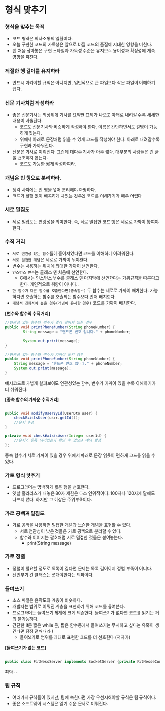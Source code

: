# 형식 맞추기

### 형식을 맞추는 목적
- 코드 형식은 의사소통의 일환이다.
- 오늘 구현한 코드의 가독성은 앞으로 바뀔 코드의 품질에 지대한 영향을 미친다.
- 맨 처음 잡아놓은 구현 스타일과 가독성 수준은 유지보수 용이성과 확장성에 계속 영향을 미친다.

### 적절한 행 길이를 유지하라
- 반드시 지켜야할 규칙은 아니지만, 일반적으로 큰 파일보다 작은 파일이 이해하기 쉽다.

### 신문 기사처럼 작성하라
- 좋은 신문기사는 최상위에 기사를 요약한 표제가 나오고 아래로 내려갈 수록 세세한 내용이 서술된다.
  - 코드도 신문기사와 비슷하게 작성해야 한다. 이름은 간단하면서도 설명이 가능하게 짓는다.
  - 위에서 아래로 문장처럼 읽을 수 있게 코드를 작성해야 한다. 아래로 내려갈수록 구현과 가까워진다.
- 신문은 기사로 이뤄진다. 그런데 대다수 기사가 아주 짧다. 대부분의 사람들은 긴 긁을 선호하지 않는다. 
  - 코드도 가능한 짧게 작성하여라.

### 개념은 빈 행으로 분리하라.
- 생각 사이에는 빈 행을 넣어 분리해야 마땅하다.
- 코드가 빈행 없이 빼곡하게 차있는 경우엔 코드를 이해하기가 매우 어렵다.

### 세로 밀집도
- 세로 밀집도는 연광성을 의미한다. 즉, 서로 밀접한 코드 행은 세로로 가까이 놓여야 한다.


### 수직 거리
- `서로 연관성 있는 함수`들이 흩어져있다면 코드를 이해하기 어려워진다.
- `서로 밀접한 개념`은 세로로 가까이 둬야한다.
- 변수는 사용하는 위치에 최대한 가까이 선언한다.
- `인스턴스 변수`는 클래스 맨 처음에 선언한다.
  - C에서는 인스턴스 변수를 클래스 맨 마지막에 선언한다는 가위규칙을 따른다고 한다. 개인적으로 취향이 아니다..
- `한 함수가 다른 함수를 호출한다면(종속함수)` 두 함수는 세로로 가까이 배치한다. 가능하다면 호출하는 함수를 호출되는 함수보다 먼저 배치한다.
- `개념적 친화적이 높을 경우(개념이 유사할 경우)` 코드를 가까이 배치한다.

**[변수와 함수의 수직거리]**
```java
//연관성 있는 함수와 변수가 멀리 떨어져 있는 경우
public void printPhoneNumber(String phoneNumber) {
        String message = "핸드폰 번호 입니다." + phoneNumber;
        
        System.out.print(message);
}

//연관성 있는 함수와 변수가 가까이 놓인 경우
public void printPhoneNumber(String phoneNumber) {
    String message = "핸드폰 번호 입니다." + phoneNumber;
    System.out.print(message);
}

```
예시코드로 가볍게 살펴보아도 연관성있는 함수, 변수가 가까이 있을 수록 이해하기가 더 쉬워진다.

**[종속 함수의 가까운 수직거리]**
```java 

public void modifyUserById(UserDto user) {
    checkExistsUser(user.getId());
    //유저 수정
}

private void checkExistsUser(Integer userId) {
    //유저가 등록 되어있는지 확인 후 없으면 예외 발생
};

```
종속 함수가 서로 가까이 있을 경우 위에서 아래로 문장 읽듯이 편하게 코드를 읽을 수 있다.

### 가로 형식 맞추기
- 프로그래머는 명백하게 짧은 행을 선호한다. 
- 옛날 홀러리스가 내놓은 80자 제한은 다소 인위적이다. 100자나 120자에 달해도 나쁘지 않다. 하지만 그 이상은 주위부족이다. 

### 가로 공백과 밀집도 
- 가로 공백을 사용하면 밀접한 개념과 느슨한 개념을 표현할 수 있다.
  - 서로 연관성이 낮은 것들은 가로 공백으로 분리할 수 있다.
  - 함수와 이어지는 괄호처럼 서로 밀접한 것들은 붙여놓는다.
    - print(String message)


### 가로 정렬
- 정렬이 필요할 정도로 목록이 길다면 문제는 목록 길이이지 정렬 부족이 이니다.
- 선언부가 긴 클래스는 쪼개야한다는 의미이다.

### 들여쓰기
- 소스 파일은 윤곽도와 계층이 비슷하다.
- 개발자는 범위로 이뤄진 계층을 표현하기 위해 코드를 들여쓴다.
- 프로그래머는 들여쓰기 체계에 크게 의존한다. 들여쓰기가 없다면 코드를 읽기는 거의 불가능하다.
- 간단한 if문 짧은 while 문, 짧은 함수등에서 들여쓰기는 무시하고 싶다는 유혹이 생긴다면 당장 떨쳐내라 !
  - 들여쓰기로 범위를 제대로 표현한 코드를 더 선호한다 (저자가)

**[들여쓰기가 없는 코드]**
```java

public class FitNessServer implements SocketServer {private FitNesseContext context; public FitNessServer(FitNessContext context) {}....}

```
최악 ..


### 팀 규칙
- 여러가지 규칙들이 있지만, 팀에 속한다면 가장 우선시해야할 규칙은 팀 규칙이다.
- 좋은 소프트웨어 시스템은 읽기 쉬운 문서로 이뤄진다.

